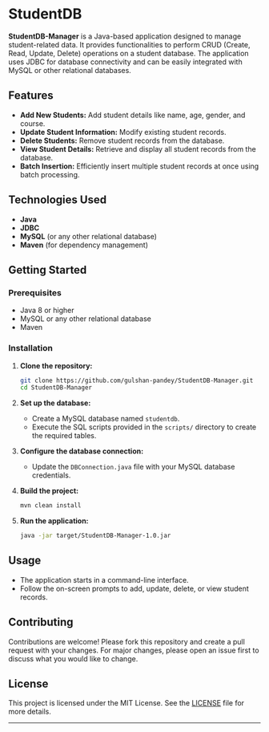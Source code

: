 # StudentDB


**StudentDB-Manager** is a Java-based application designed to manage student-related data. It provides functionalities to perform CRUD (Create, Read, Update, Delete) operations on a student database. The application uses JDBC for database connectivity and can be easily integrated with MySQL or other relational databases.

## Features

- **Add New Students:** Add student details like name, age, gender, and course.
- **Update Student Information:** Modify existing student records.
- **Delete Students:** Remove student records from the database.
- **View Student Details:** Retrieve and display all student records from the database.
- **Batch Insertion:** Efficiently insert multiple student records at once using batch processing.

## Technologies Used

- **Java**
- **JDBC**
- **MySQL** (or any other relational database)
- **Maven** (for dependency management)

## Getting Started

### Prerequisites

- Java 8 or higher
- MySQL or any other relational database
- Maven

### Installation

1. **Clone the repository:**

   ```bash
   git clone https://github.com/gulshan-pandey/StudentDB-Manager.git
   cd StudentDB-Manager
   ```

2. **Set up the database:**

   - Create a MySQL database named `studentdb`.
   - Execute the SQL scripts provided in the `scripts/` directory to create the required tables.

3. **Configure the database connection:**

   - Update the `DBConnection.java` file with your MySQL database credentials.

4. **Build the project:**

   ```bash
   mvn clean install
   ```

5. **Run the application:**

   ```bash
   java -jar target/StudentDB-Manager-1.0.jar
   ```

## Usage

- The application starts in a command-line interface.
- Follow the on-screen prompts to add, update, delete, or view student records.

## Contributing

Contributions are welcome! Please fork this repository and create a pull request with your changes. For major changes, please open an issue first to discuss what you would like to change.

## License

This project is licensed under the MIT License. See the [LICENSE](LICENSE) file for more details.

---
